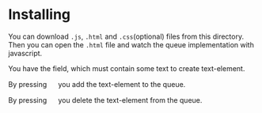 Installing
==========

You can download `.js`, `.html` and `.css`(optional) files from this directory.
Then you can open the `.html` file and watch the queue implementation with javascript.

You have the field, which must contain some text to create text-element.

By pressing  <img width=15px heigth=15px src="https://www.flaticon.com/svg/vstatic/svg/1828/1828925.svg?token=exp=1620156872~hmac=6438aa8ee70343c8792d73b1aba7507f">  you add the text-element to the queue.

By pressing  <img width=15px heigth=15px src="https://www.flaticon.com/svg/vstatic/svg/860/860821.svg?token=exp=1620158184~hmac=f9dbd61cff9d744897c0c771814ce48c">  you delete the text-element from the queue.
